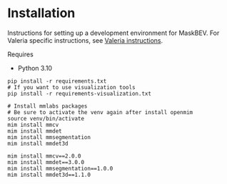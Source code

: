 # Installation

Instructions for setting up a development environment for MaskBEV.
For Valeria specific instructions, see [Valeria instructions](docs/VALERIA.md).

Requires
- Python 3.10

```shell
pip install -r requirements.txt
# If you want to use visualization tools
pip install -r requirements-visualization.txt

# Install mmlabs packages
# Be sure to activate the venv again after install openmim
source venv/bin/activate
mim install mmcv
mim install mmdet
mim install mmsegmentation
mim install mmdet3d

mim install mmcv==2.0.0
mim install mmdet==3.0.0
mim install mmsegmentation==1.0.0
mim install mmdet3d==1.1.0
```
